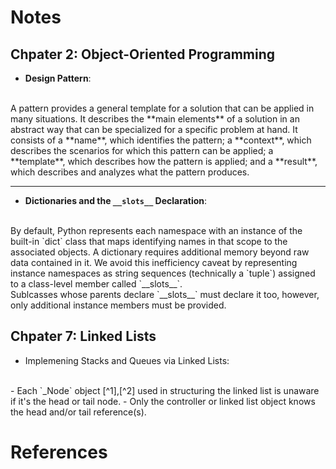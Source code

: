 # Notes

## Chpater 2: Object-Oriented Programming

- **Design Pattern**:
<br>
A pattern provides a general template for a solution that can be applied in many situations. 
It describes the **main elements** of a solution in an abstract way that can be specialized 
for a specific problem at hand. It consists of a **name**, which identifies the pattern; 
a **context**, which describes the scenarios for which this pattern can be applied; 
a **template**, which describes how the pattern is applied; 
and a **result**, which describes and analyzes what the pattern produces.
<hr>

- **Dictionaries and the `__slots__` Declaration**:
<br>
By default, Python represents each namespace with an instance of the built-in `dict` class
that maps identifying names in that scope to the associated objects. A dictionary requires
additional memory beyond raw data contained in it. We avoid this inefficiency caveat by 
representing instance namespaces as string sequences (technically a `tuple`) assigned to
a class-level member called `__slots__`.
<br>
Sublcasses whose parents declare `__slots__` must declare it too, however, only additional
instance members must be provided. 

## Chpater 7: Linked Lists

- Implemening Stacks and Queues via Linked Lists:
<br>
  - Each `_Node` object [^1],[^2] used in structuring the linked list is unaware if it's the head or tail node.
  - Only the controller or linked list object knows the head and/or tail reference(s).

# References

[^1]: [`linked_queue.py#LinkedQueue#_Node`](/Goodrich/Chapter7/linked_queue.py) <br>
[^2]: [`linked_stack.py#LinkedStack#_Node`](/Goodrich/Chapter7/linked_stack.py)